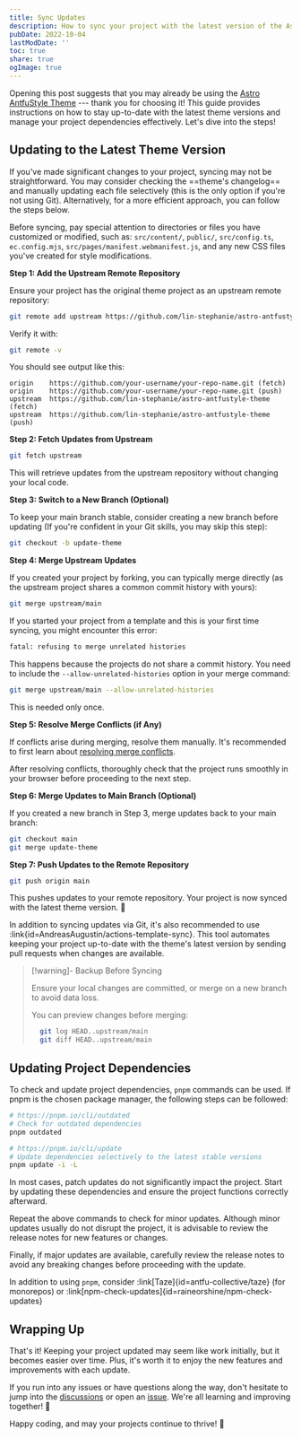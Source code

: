```yaml
---
title: Sync Updates
description: How to sync your project with the latest version of the Astro AntfuStyle Theme
pubDate: 2022-10-04
lastModDate: ''
toc: true
share: true
ogImage: true
---
```


Opening this post suggests that you may already be using the [Astro AntfuStyle Theme](https://github.com/lin-stephanie/astro-antfustyle-theme) --- thank you for choosing it! This guide provides instructions on how to stay up-to-date with the latest theme versions and manage your project dependencies effectively. Let's dive into the steps!

## Updating to the Latest Theme Version


If you've made significant changes to your project, syncing may not be straightforward. 
You may consider checking the ==theme's changelog== and manually updating each file selectively (this is the only option if you're not using Git). Alternatively, for a more efficient approach, you can follow the steps below.

Before syncing, pay special attention  to directories or files you have customized or modified, such as: `src/content/`, `public/`, `src/config.ts`, `ec.config.mjs`, `src/pages/manifest.webmanifest.js`, and any new CSS files you've created for style modifications.

**Step 1: Add the Upstream Remote Repository**

Ensure your project has the original theme project as an upstream remote repository:

```bash
git remote add upstream https://github.com/lin-stephanie/astro-antfustyle-theme.git
```

Verify it with:

```bash
git remote -v
```

You should see output like this:

```
origin    https://github.com/your-username/your-repo-name.git (fetch)
origin    https://github.com/your-username/your-repo-name.git (push)
upstream  https://github.com/lin-stephanie/astro-antfustyle-theme (fetch)
upstream  https://github.com/lin-stephanie/astro-antfustyle-theme (push)
```

**Step 2: Fetch Updates from Upstream**

```bash
git fetch upstream
```

This will retrieve updates from the upstream repository without changing your local code.

**Step 3: Switch to a New Branch (Optional)**

To keep your main branch stable, consider creating a new branch before updating (If you're confident in your Git skills, you may skip this step):

```bash
git checkout -b update-theme
```

**Step 4: Merge Upstream Updates**

If you created your project by forking, you can typically merge directly (as the upstream project shares a common commit history with yours):

```bash
git merge upstream/main
```

If you started your project from a template and this is your first time syncing, you might encounter this error:

```bash
fatal: refusing to merge unrelated histories
```

This happens because the projects do not share a commit history. You need to include the `--allow-unrelated-histories` option in your merge command:

```bash
git merge upstream/main --allow-unrelated-histories
```

This is needed only once.

**Step 5: Resolve Merge Conflicts  (if Any)**

If conflicts arise during merging, resolve them manually. It's recommended to first learn about [resolving merge conflicts](https://docs.github.com/en/pull-requests/collaborating-with-pull-requests/addressing-merge-conflicts).

After resolving conflicts, thoroughly check that the project runs smoothly in your browser before proceeding to the next step.

**Step 6: Merge Updates to Main Branch (Optional)**

If you created a new branch in Step 3, merge updates back to your main branch:

```bash
git checkout main
git merge update-theme
```

**Step 7: Push Updates to the Remote Repository**

```bash
git push origin main
```

This pushes updates to your remote repository. Your project is now synced with the latest theme version. 🎉

In addition to syncing updates via Git, it's also recommended to use :link{id=AndreasAugustin/actions-template-sync}. This tool automates keeping your project up-to-date with the theme's latest version by sending pull requests when changes are available.

> [!warning]- Backup Before Syncing
>
> Ensure your local changes are committed, or merge on a new branch to avoid data loss.
>
> You can preview changes before merging:
>
> ```bash
>   git log HEAD..upstream/main
>   git diff HEAD..upstream/main
>   ```

## Updating Project Dependencies

To check and update project dependencies, `pnpm` commands can be used. If pnpm is the chosen package manager, the following steps can be followed:

```bash
# https://pnpm.io/cli/outdated
# Check for outdated dependencies
pnpm outdated

# https://pnpm.io/cli/update
# Update dependencies selectively to the latest stable versions
pnpm update -i -L
```

In most cases, patch updates do not significantly impact the project. Start by updating these dependencies and ensure the project functions correctly afterward.

Repeat the above commands to check for minor updates. Although minor updates usually do not disrupt the project, it is advisable to review the release notes for new features or changes.

Finally, if major updates are available, carefully review the release notes to avoid any breaking changes before proceeding with the update.

In addition to using `pnpm`, consider :link[Taze]{id=antfu-collective/taze} (for monorepos) or :link[npm-check-updates]{id=raineorshine/npm-check-updates}

## Wrapping Up

That's it! Keeping your project updated may seem like work initially, but it becomes easier over time. Plus, it's worth it to enjoy the new features and improvements with each update.

If you run into any issues or have questions along the way, don't hesitate to jump into the [discussions](https://github.com/lin-stephanie/astro-antfustyle-theme) or open an [issue](https://github.com/lin-stephanie/astro-antfustyle-theme/issues). We're all learning and improving together! 🌟 

Happy coding, and may your projects continue to thrive! 🚀


